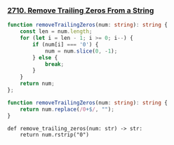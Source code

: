 ### [2710. Remove Trailing Zeros From a String](https://leetcode.com/problems/remove-trailing-zeros-from-a-string)
```Typescript
function removeTrailingZeros(num: string): string {
    const len = num.length;
    for (let i = len - 1; i >= 0; i--) {
        if (num[i] === '0') {
            num = num.slice(0, -1);
        } else {
            break;
        }
    }
    return num;
};
```
```Typescript
function removeTrailingZeros(num: string): string {
    return num.replace(/0+$/, "");
}

```
```Python3
def remove_trailing_zeros(num: str) -> str:
    return num.rstrip("0")
```
